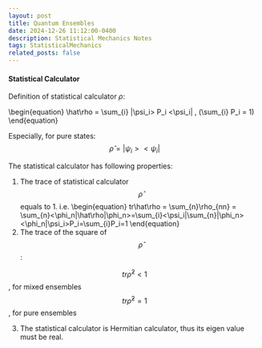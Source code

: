 ```yaml
---
layout: post
title: Quantum Ensembles
date: 2024-12-26 11:12:00-0400
description: Statistical Mechanics Notes 
tags: StatisticalMechanics
related_posts: false
---
```


#### Statistical Calculator
Definition of statistical calculator $\rho$:

\begin{equation}
\hat\rho = \sum_{i} |\psi_i> P_i <\psi_i| , (\sum_{i} P_i = 1)
\end{equation}

Especially, for pure states:
$$
\hat\rho = |\psi_i><\psi_i|
$$

The statistical calculator has following properties:
1. The trace of statistical calculator $$\hat\rho$$ equals to 1. i.e.
\begin{equation}
tr\hat\rho = \sum_{n}\rho_{nn} = \sum_{n}<\phi_n|\hat\rho|\phi_n>=\sum_{i}<\psi_i|\sum_{n}|\phi_n><\phi_n|\psi_i>P_i=\sum_{i}P_i=1
\end{equation}
2. The trace of the square of $$\hat\rho$$:


$$tr\hat\rho^2<1$$, for mixed ensembles\
$$tr\hat\rho^2=1$$, for pure ensembles


3. The statistical calculator is Hermitian calculator, thus its eigen value must be real.
